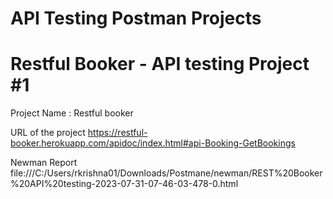 # API Testing Postman Projects

# Restful Booker - API testing Project #1
Project Name : Restful booker 

URL of the project 
https://restful-booker.herokuapp.com/apidoc/index.html#api-Booking-GetBookings

Newman Report 
file:///C:/Users/rkrishna01/Downloads/Postmane/newman/REST%20Booker%20API%20testing-2023-07-31-07-46-03-478-0.html
